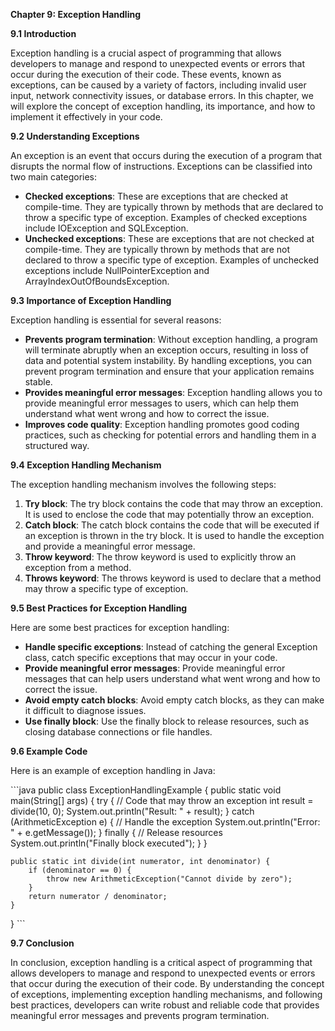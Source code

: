 <p><strong>Chapter 9: Exception Handling</strong></p>

<p><strong>9.1 Introduction</strong></p>

<p>Exception handling is a crucial aspect of programming that allows developers to manage and respond to unexpected events or errors that occur during the execution of their code. These events, known as exceptions, can be caused by a variety of factors, including invalid user input, network connectivity issues, or database errors. In this chapter, we will explore the concept of exception handling, its importance, and how to implement it effectively in your code.</p>

<p><strong>9.2 Understanding Exceptions</strong></p>

<p>An exception is an event that occurs during the execution of a program that disrupts the normal flow of instructions. Exceptions can be classified into two main categories:</p>

<ul>
<li><strong>Checked exceptions</strong>: These are exceptions that are checked at compile-time. They are typically thrown by methods that are declared to throw a specific type of exception. Examples of checked exceptions include IOException and SQLException.</li>
<li><strong>Unchecked exceptions</strong>: These are exceptions that are not checked at compile-time. They are typically thrown by methods that are not declared to throw a specific type of exception. Examples of unchecked exceptions include NullPointerException and ArrayIndexOutOfBoundsException.</li>
</ul>

<p><strong>9.3 Importance of Exception Handling</strong></p>

<p>Exception handling is essential for several reasons:</p>

<ul>
<li><strong>Prevents program termination</strong>: Without exception handling, a program will terminate abruptly when an exception occurs, resulting in loss of data and potential system instability. By handling exceptions, you can prevent program termination and ensure that your application remains stable.</li>
<li><strong>Provides meaningful error messages</strong>: Exception handling allows you to provide meaningful error messages to users, which can help them understand what went wrong and how to correct the issue.</li>
<li><strong>Improves code quality</strong>: Exception handling promotes good coding practices, such as checking for potential errors and handling them in a structured way.</li>
</ul>

<p><strong>9.4 Exception Handling Mechanism</strong></p>

<p>The exception handling mechanism involves the following steps:</p>

<ol>
<li><strong>Try block</strong>: The try block contains the code that may throw an exception. It is used to enclose the code that may potentially throw an exception.</li>
<li><strong>Catch block</strong>: The catch block contains the code that will be executed if an exception is thrown in the try block. It is used to handle the exception and provide a meaningful error message.</li>
<li><strong>Throw keyword</strong>: The throw keyword is used to explicitly throw an exception from a method.</li>
<li><strong>Throws keyword</strong>: The throws keyword is used to declare that a method may throw a specific type of exception.</li>
</ol>

<p><strong>9.5 Best Practices for Exception Handling</strong></p>

<p>Here are some best practices for exception handling:</p>

<ul>
<li><strong>Handle specific exceptions</strong>: Instead of catching the general Exception class, catch specific exceptions that may occur in your code.</li>
<li><strong>Provide meaningful error messages</strong>: Provide meaningful error messages that can help users understand what went wrong and how to correct the issue.</li>
<li><strong>Avoid empty catch blocks</strong>: Avoid empty catch blocks, as they can make it difficult to diagnose issues.</li>
<li><strong>Use finally block</strong>: Use the finally block to release resources, such as closing database connections or file handles.</li>
</ul>

<p><strong>9.6 Example Code</strong></p>

<p>Here is an example of exception handling in Java:</p>

<p>```java
public class ExceptionHandlingExample {
    public static void main(String[] args) {
        try {
            // Code that may throw an exception
            int result = divide(10, 0);
            System.out.println("Result: " + result);
        } catch (ArithmeticException e) {
            // Handle the exception
            System.out.println("Error: " + e.getMessage());
        } finally {
            // Release resources
            System.out.println("Finally block executed");
        }
    }</p>

<pre><code>public static int divide(int numerator, int denominator) {
    if (denominator == 0) {
        throw new ArithmeticException("Cannot divide by zero");
    }
    return numerator / denominator;
}
</code></pre>

<p>}
```</p>

<p><strong>9.7 Conclusion</strong></p>

<p>In conclusion, exception handling is a critical aspect of programming that allows developers to manage and respond to unexpected events or errors that occur during the execution of their code. By understanding the concept of exceptions, implementing exception handling mechanisms, and following best practices, developers can write robust and reliable code that provides meaningful error messages and prevents program termination.</p>
